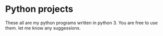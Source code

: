 # Python projects
These all are my python programs written in python 3.
You are free to use  them.
let me know any suggessions.
